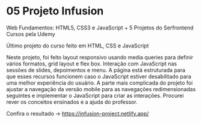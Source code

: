 # 05 Projeto Infusion

Web Fundamentos: HTML5, CSS3 e JavaScript + 5 Projetos do Serfrontend Cursos pela Udemy

Último projeto do curso feito em HTML, CSS e JavaScript

Neste projeto, foi feito layout responsivo usando media queries para definir vários formatos, grid layout e flex box. Interação com JavaScript nas sessões de slides, depoimentos e menu. A página está estruturada para que esses recursos funcionem caso o JavaScript estiver desabilitado para uma melhor experiência do usuário. A parte mais complicada do projeto foi ajustar a navegação da versão mobile para as navegações redimensionadas seguintes e implementar o JavaScript para criar as interações. Procurei rever os conceitos ensinados e a ajuda do professor. 


Confira o resultado -> https://infusion-project.netlify.app/






